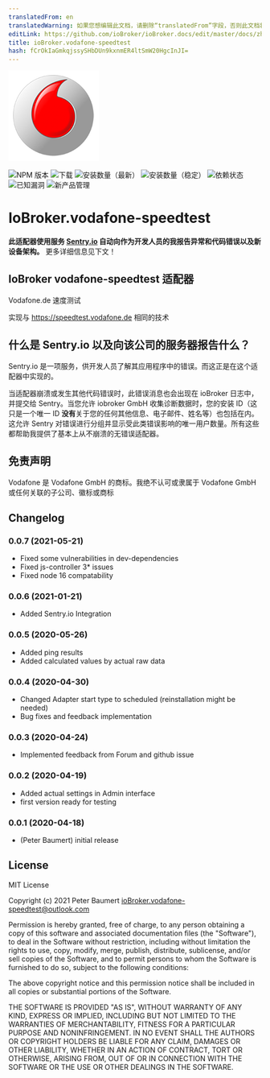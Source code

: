 ```yaml
---
translatedFrom: en
translatedWarning: 如果您想编辑此文档，请删除“translatedFrom”字段，否则此文档将再次自动翻译
editLink: https://github.com/ioBroker/ioBroker.docs/edit/master/docs/zh-cn/adapterref/iobroker.vodafone-speedtest/README.md
title: ioBroker.vodafone-speedtest
hash: fCrOkIaGmkqjssySHbDUn9kxnmER4ltSmW20HgcInJI=
---
```

![商标](../../../en/adapterref/iobroker.vodafone-speedtest/admin/vodafone-speedtest.png)

![NPM 版本](http://img.shields.io/npm/v/iobroker.vodafone-speedtest.svg)
![下载](https://img.shields.io/npm/dm/iobroker.vodafone-speedtest.svg)
![安装数量（最新）](http://iobroker.live/badges/vodafone-speedtest-installed.svg)
![安装数量（稳定）](http://iobroker.live/badges/vodafone-speedtest-stable.svg)
![依赖状态](https://img.shields.io/david/peterbaumert/iobroker.vodafone-speedtest.svg)
![已知漏洞](https://snyk.io/test/github/peterbaumert/ioBroker.vodafone-speedtest/badge.svg)
![新产品管理](https://nodei.co/npm/iobroker.vodafone-speedtest.png?downloads=true)

# IoBroker.vodafone-speedtest
**此适配器使用服务 [Sentry.io](https://sentry.io) 自动向作为开发人员的我报告异常和代码错误以及新设备架构。** 更多详细信息见下文！

## IoBroker vodafone-speedtest 适配器
Vodafone.de 速度测试

实现与 https://speedtest.vodafone.de 相同的技术

## 什么是 Sentry.io 以及向该公司的服务器报告什么？
Sentry.io 是一项服务，供开发人员了解其应用程序中的错误。而这正是在这个适配器中实现的。

当适配器崩溃或发生其他代码错误时，此错误消息也会出现在 ioBroker 日志中，并提交给 Sentry。当您允许 iobroker GmbH 收集诊断数据时，您的安装 ID（这只是一个唯一 ID **没有**关于您的任何其他信息、电子邮件、姓名等）也包括在内。这允许 Sentry 对错误进行分组并显示受此类错误影响的唯一用户数量。所有这些都帮助我提供了基本上从不崩溃的无错误适配器。

## 免责声明
Vodafone 是 Vodafone GmbH 的商标。我绝不认可或隶属于 Vodafone GmbH 或任何关联的子公司、徽标或商标

## Changelog

### 0.0.7 (2021-05-21)
* Fixed some vulnerabilities in dev-dependencies
* Fixed js-controller 3* issues
* Fixed node 16 compatability

### 0.0.6 (2021-01-21)
* Added Sentry.io Integration

### 0.0.5 (2020-05-26)
* Added ping results
* Added calculated values by actual raw data

### 0.0.4 (2020-04-30)
* Changed Adapter start type to scheduled (reinstallation might be needed)
* Bug fixes and feedback implementation

### 0.0.3 (2020-04-24)
* Implemented feedback from Forum and github issue

### 0.0.2 (2020-04-19)
* Added actual settings in Admin interface
* first version ready for testing

### 0.0.1 (2020-04-18)
* (Peter Baumert) initial release

## License
MIT License

Copyright (c) 2021 Peter Baumert <ioBroker.vodafone-speedtest@outlook.com>

Permission is hereby granted, free of charge, to any person obtaining a copy
of this software and associated documentation files (the "Software"), to deal
in the Software without restriction, including without limitation the rights
to use, copy, modify, merge, publish, distribute, sublicense, and/or sell
copies of the Software, and to permit persons to whom the Software is
furnished to do so, subject to the following conditions:

The above copyright notice and this permission notice shall be included in all
copies or substantial portions of the Software.

THE SOFTWARE IS PROVIDED "AS IS", WITHOUT WARRANTY OF ANY KIND, EXPRESS OR
IMPLIED, INCLUDING BUT NOT LIMITED TO THE WARRANTIES OF MERCHANTABILITY,
FITNESS FOR A PARTICULAR PURPOSE AND NONINFRINGEMENT. IN NO EVENT SHALL THE
AUTHORS OR COPYRIGHT HOLDERS BE LIABLE FOR ANY CLAIM, DAMAGES OR OTHER
LIABILITY, WHETHER IN AN ACTION OF CONTRACT, TORT OR OTHERWISE, ARISING FROM,
OUT OF OR IN CONNECTION WITH THE SOFTWARE OR THE USE OR OTHER DEALINGS IN THE
SOFTWARE.